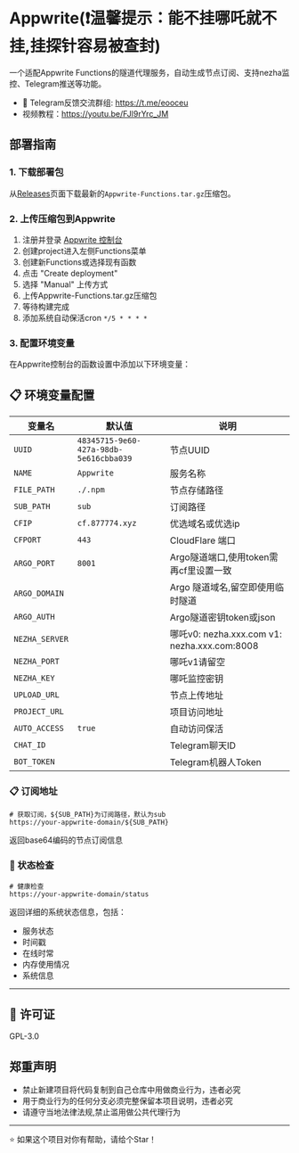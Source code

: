 # Appwrite(❗温馨提示：能不挂哪吒就不挂,挂探针容易被查封)

一个适配Appwrite Functions的隧道代理服务，自动生成节点订阅、支持nezha监控、Telegram推送等功能。


* 📱 Telegram反馈交流群组: https://t.me/eooceu
* 视频教程：https://youtu.be/FJl9rYrc_JM

## 部署指南

### 1. 下载部署包

从[Releases](../../releases)页面下载最新的`Appwrite-Functions.tar.gz`压缩包。

### 2. 上传压缩包到Appwrite

1. 注册并登录 [Appwrite 控制台](https://cloud.appwrite.io)
2. 创建project进入左侧Functions菜单
3. 创建新Functions或选择现有函数
4. 点击 "Create deployment"
5. 选择 "Manual" 上传方式
6. 上传Appwrite-Functions.tar.gz压缩包
7. 等待构建完成
8. 添加系统自动保活cron `*/5 * * * *`

### 3. 配置环境变量

在Appwrite控制台的函数设置中添加以下环境变量：

## 📋 环境变量配置

| 变量名 | 默认值 | 说明 |
|--------|--------|------|
| `UUID` | `48345715-9e60-427a-98db-5e616cbba039` | 节点UUID |
| `NAME` | `Appwrite` | 服务名称 |
| `FILE_PATH` | `./.npm` | 节点存储路径 |
| `SUB_PATH` | `sub` | 订阅路径 |
| `CFIP` | `cf.877774.xyz` | 优选域名或优选ip |
| `CFPORT` | `443` | CloudFlare 端口 |
| `ARGO_PORT` | `8001` | Argo隧道端口,使用token需再cf里设置一致 |
| `ARGO_DOMAIN` |  | Argo 隧道域名,留空即使用临时隧道 |
| `ARGO_AUTH` |  | Argo隧道密钥token或json |
| `NEZHA_SERVER` |  | 哪吒v0: nezha.xxx.com  v1: nezha.xxx.com:8008|
| `NEZHA_PORT` |  | 哪吒v1请留空|
| `NEZHA_KEY` |  | 哪吒监控密钥 |
| `UPLOAD_URL` |  | 节点上传地址 |
| `PROJECT_URL` |  | 项目访问地址 |
| `AUTO_ACCESS` | `true` | 自动访问保活 |
| `CHAT_ID` |  | Telegram聊天ID |
| `BOT_TOKEN` |  | Telegram机器人Token |

### 📋 订阅地址
```
# 获取订阅，${SUB_PATH}为订阅路径，默认为sub
https://your-appwrite-domain/${SUB_PATH}
```
返回base64编码的节点订阅信息

### 💚 状态检查
```
# 健康检查
https://your-appwrite-domain/status
```
返回详细的系统状态信息，包括：
- 服务状态
- 时间戳
- 在线时常
- 内存使用情况
- 系统信息

---

## 📄 许可证

GPL-3.0

## 郑重声明
* 禁止新建项目将代码复制到自己仓库中用做商业行为，违者必究
* 用于商业行为的任何分支必须完整保留本项目说明，违者必究
* 请遵守当地法律法规,禁止滥用做公共代理行为

---


⭐ 如果这个项目对你有帮助，请给个Star！














